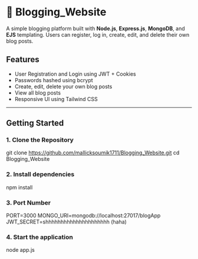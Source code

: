 # 📝 Blogging_Website

A simple blogging platform built with **Node.js**, **Express.js**, **MongoDB**, and **EJS** templating. Users can register, log in, create, edit, and delete their own blog posts.

## Features

- User Registration and Login using JWT + Cookies
- Passwords hashed using bcrypt
- Create, edit, delete your own blog posts
- View all blog posts
- Responsive UI using Tailwind CSS

---

## Getting Started

### 1. Clone the Repository

git clone https://github.com/mallicksoumik1711/Blogging_Website.git
cd Blogging_Website

### 2. Install dependencies
npm install

### 3. Port Number
PORT=3000
MONGO_URI=mongodb://localhost:27017/blogApp
JWT_SECRET=shhhhhhhhhhhhhhhhhhhhh (haha)

### 4. Start the application
node app.js

